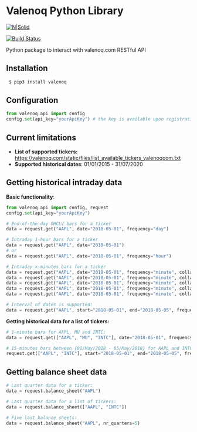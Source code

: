 # Valenoq Python Library

[![N|Solid](https://valenoq.com/static/modules/black-dashboard/img/apple-icon.png)](https://valenoq.com)

[![Build Status](https://travis-ci.org/samarkanov/valenoq.svg?branch=master)](https://travis-ci.org/samarkanov/valenoq)

Python package to interact with valenoq.com RESTful API

## Installation
```sh
 $ pip3 install valenoq
```

## Configuration
```python
from valenoq.api import config
config.set(api_key="yourApiKey") # the key is available upon registration at https://valenoq.com
```

## Current limitations
* **List of supported tickers:** https://valenoq.com/static/files/list_available_tickers_valenoqcom.txt
* **Supported historical dates**: 01/01/2015 - 31/07/2020

## Getting historical intraday data
**Basic functionality**:
```python
from valenoq.api import config, request
config.set(api_key="yourApiKey")

# End-of-the-day OHCLV bars for a ticker
data = request.get("AAPL", date="2018-05-01", frequency="day")

# Intraday 1-hour bars for a ticker
data = request.get("AAPL", date="2018-05-01")
# or
data = request.get("AAPL", date="2018-05-01", frequency="hour")

# Intraday x-minutes bars for a ticker
data = request.get("AAPL", date="2018-05-01", frequency="minute", collapse=1)  # 1-minute bars
data = request.get("AAPL", date="2018-05-01", frequency="minute", collapse=5)  # 5-minutes bars
data = request.get("AAPL", date="2018-05-01", frequency="minute", collapse=10) # 10-minutes bars
data = request.get("AAPL", date="2018-05-01", frequency="minute", collapse=15) # 15-minutes bars
data = request.get("AAPL", date="2018-05-01", frequency="minute", collapse=5)  # 30-minutes bars

# Interval of dates is supported:
data = request.get("AAPL", start="2018-05-01", end="2018-05-05", frequency="minute", collapse=15)
```

**Getting historical data for a list of tickers:**
```python
# 1-minute bars for AAPL, MU and INTC:
data = request.get(["AAPL", "MU", "INTC"], date="2018-05-01", frequency="minute", collapse=1) 

# 15-minutes bars between {01/May/2018 - 05/May/2018} for AAPL and INTC
request.get(["AAPL", "INTC"], start="2018-05-01", end="2018-05-05", frequency="minute", collapse=15) 
```

## Getting balance sheet data
```python
# Last quarter data for a ticker:
data = request.balance_sheet("AAPL")

# Last quarter data for a list of tickers:
data = request.balance_sheet(["AAPL", "INTC"])

# Five last balance sheets:
data = request.balance_sheet("AAPL", nr_quarters=5)
```
